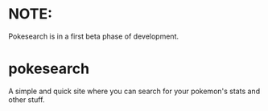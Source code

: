 # NOTE:
Pokesearch is in a first beta phase of development.

# pokesearch
A simple and quick site where you can search for your pokemon's stats and other stuff.